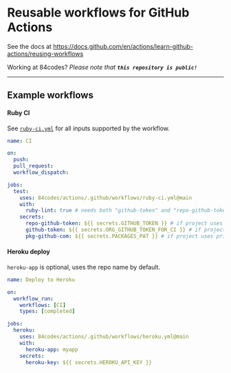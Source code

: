 # Reusable workflows for GitHub Actions

See the docs at https://docs.github.com/en/actions/learn-github-actions/reusing-workflows

Working at 84codes? _Please note that **`this repository is public!`**_

---

## Example workflows

#### Ruby CI

See [`ruby-ci.yml`](https://github.com/84codes/actions/blob/main/.github/workflows/ruby-ci.yml) for all inputs supported by the workflow.

```yaml
name: CI

on:
  push:
  pull_request:
  workflow_dispatch:

jobs:
  test:
    uses: 84codes/actions/.github/workflows/ruby-ci.yml@main
    with:
      ruby-lint: true # needs both "github-token" and "repo-github-token" secrets
    secrets:
      repo-github-token: ${{ secrets.GITHUB_TOKEN }} # if project uses ruby-lint
      github-token: ${{ secrets.ORG_GITHUB_TOKEN_FOR_CI }} # if project uses private GitHub repos dependencies
      pkg-github-com: ${{ secrets.PACKAGES_PAT }} # if project uses private GitHub Packages
```

#### Heroku deploy

`heroku-app` is optional, uses the repo name by default.

```yaml
name: Deploy to Heroku

on:
  workflow_run:
    workflows: [CI]
    types: [completed]

jobs:
  heroku:
    uses: 84codes/actions/.github/workflows/heroku.yml@main
    with:
      heroku-app: myapp
    secrets:
      heroku-key: ${{ secrets.HEROKU_API_KEY }}
```
